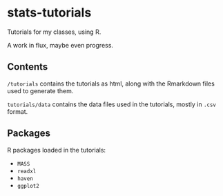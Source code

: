 # stats-tutorials

Tutorials for my classes, using R.

A work in flux, maybe even progress.

## Contents

`/tutorials` contains the tutorials as html, along with the Rmarkdown files used to generate them.

`tutorials/data` contains the data files used in the tutorials, mostly in `.csv` format.

## Packages

R packages loaded in the tutorials:
* `MASS`
* `readxl`
* `haven`
* `ggplot2`
